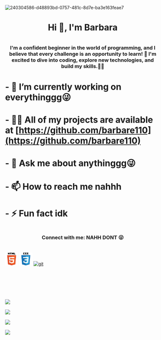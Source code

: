 ![240304586-d48893bd-0757-481c-8d7e-ba3e163feae7](https://github.com/user-attachments/assets/4d997102-cf73-42ee-8863-87ab80353328)
# <h1 align="center">Hi 👋, I'm Barbara</h1>
# <h3 align="center">I'm a confident beginner in the world of programming, and I believe that every challenge is an opportunity to learn! 🩷 I'm excited to dive into coding, explore new technologies, and build my skills.🩷🩷</h3>

# - 🔭 I’m currently working on **everythinggg😜**

# - 👨‍💻 All of my projects are available at [https://github.com/barbare110](https://github.com/barbare110)

# - 💬 Ask me about **anythinggg😜**

# - 📫 How to reach me **nahhh**

# - ⚡ Fun fact **idk**

# <h3 align="center">Connect with me: NAHH DONT 😜</h3>
# <p align="center">
# </p>
<p><a target="_blank" href="https://raw.githubusercontent.com/devicons/devicon/master/icons/html5/html5-original-wordmark.svg" style="display: inline-block;"><img src="https://raw.githubusercontent.com/devicons/devicon/master/icons/html5/html5-original-wordmark.svg" alt="html5" width="42" height="42" /></a>
<a target="_blank" href="https://raw.githubusercontent.com/devicons/devicon/master/icons/css3/css3-original-wordmark.svg" style="display: inline-block;"><img src="https://raw.githubusercontent.com/devicons/devicon/master/icons/css3/css3-original-wordmark.svg" alt="css3" width="42" height="42" /></a>
<a target="_blank" href="https://www.vectorlogo.zone/logos/git-scm/git-scm-icon.svg" style="display: inline-block;"><img src="https://www.vectorlogo.zone/logos/git-scm/git-scm-icon.svg" alt="git" width="42" height="42" /></a></p>
<p><img align="center" src="https://github-readme-stats.vercel.app/api?username=&show_icons=true&locale=en" alt="" /></p>
<p><img align="center" src="https://github-readme-streak-stats.herokuapp.com/?user=&" alt="" /></p>
<p><a href="https://github.com/ryo-ma/github-profile-trophy"><img src="https://github-profile-trophy.vercel.app/?username=" alt="" /></a></p>

![](https://github-profile-trophy.vercel.app/?username=ho&theme=radical&no-frame=false&no-bg=true&margin-w=4)

![](https://quotes-github-readme.vercel.app/api?type=horizontal&theme=radical)

![](https://github-contributor-stats.vercel.app/api?username=ho&limit=5&theme=default&combine_all_yearly_contributions=true)


<img src="https://github.com/punitkmryh/punitkmryh/raw/master/wave.svg" style="max-width: 100%;">









